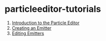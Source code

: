 # particleeditor-tutorials

1. [Introduction to the Particle Editor](../../../../frb/docs/index.php)
2. [Creating an Emitter](../../../../frb/docs/index.php)
3. [Editing Emitters](../../../../frb/docs/index.php)

